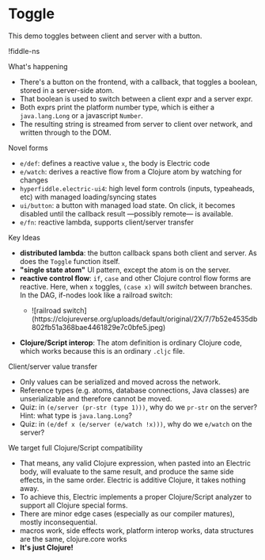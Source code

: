 # Toggle

This demo toggles between client and server with a button.

!fiddle-ns[](electric-tutorial.demo-toggle/Toggle)

What's happening
* There's a button on the frontend, with a callback, that toggles a boolean, stored in a server-side atom.
* That boolean is used to switch between a client expr and a server expr.
* Both exprs print the platform number type, which is either a `java.lang.Long` or a javascript `Number`.
* The resulting string is streamed from server to client over network, and written through to the DOM.

Novel forms
* `e/def`: defines a reactive value `x`, the body is Electric code
* `e/watch`: derives a reactive flow from a Clojure atom by watching for changes
* `hyperfiddle.electric-ui4`: high level form controls (inputs, typeaheads, etc) with managed loading/syncing states
* `ui/button`: a button with managed load state. On click, it becomes disabled until the callback result —possibly remote— is available.
* `e/fn`: reactive lambda, supports client/server transfer

Key Ideas
* **distributed lambda**: the button callback spans both client and server. As does the `Toggle` function itself.
* **"single state atom"** UI pattern, except the atom is on the server.
* **reactive control flow**: `if`, `case` and other Clojure control flow forms are reactive. Here, when `x` toggles, `(case x)` will *switch* between branches. In the DAG, if-nodes look like a railroad switch:
  - <p>![railroad switch](https://clojureverse.org/uploads/default/original/2X/7/7b52e4535db802fb51a368bae4461829e7c0bfe5.jpeg)</p>
* **Clojure/Script interop**: The atom definition is ordinary Clojure code, which works because this is an ordinary `.cljc` file.

Client/server value transfer
* Only values can be serialized and moved across the network. 
* Reference types (e.g. atoms, database connections, Java classes) are unserializable and therefore cannot be moved.
* Quiz: in `(e/server (pr-str (type 1)))`, why do we `pr-str` on the server? Hint: what type is `java.lang.Long`?
* Quiz: in `(e/def x (e/server (e/watch !x)))`, why do we `e/watch` on the server?

We target full Clojure/Script compatibility
* That means, any valid Clojure expression, when pasted into an Electric body, will evaluate to the same result, and produce the same side effects, in the same order. Electric is additive  Clojure, it takes nothing away.
* To achieve this, Electric implements a proper Clojure/Script analyzer to support all Clojure special forms.
* There are minor edge cases (especially as our compiler matures), mostly inconsequential.
* macros work, side effects work, platform interop works, data structures are the same, clojure.core works
* **It's just Clojure!**